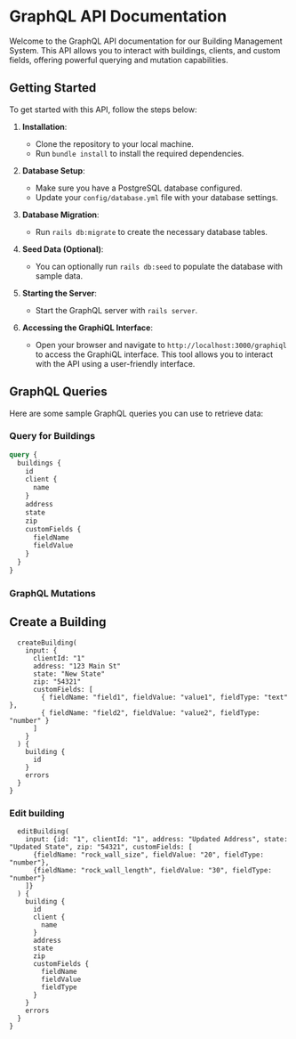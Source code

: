 # GraphQL API Documentation

Welcome to the GraphQL API documentation for our Building Management System. This API allows you to interact with buildings, clients, and custom fields, offering powerful querying and mutation capabilities.

## Getting Started

To get started with this API, follow the steps below:

1. **Installation**:
   - Clone the repository to your local machine.
   - Run `bundle install` to install the required dependencies.

2. **Database Setup**:
   - Make sure you have a PostgreSQL database configured.
   - Update your `config/database.yml` file with your database settings.

3. **Database Migration**:
   - Run `rails db:migrate` to create the necessary database tables.

4. **Seed Data (Optional)**:
   - You can optionally run `rails db:seed` to populate the database with sample data.

5. **Starting the Server**:
   - Start the GraphQL server with `rails server`.

6. **Accessing the GraphiQL Interface**:
   - Open your browser and navigate to `http://localhost:3000/graphiql` to access the GraphiQL interface. This tool allows you to interact with the API using a user-friendly interface.

## GraphQL Queries

Here are some sample GraphQL queries you can use to retrieve data:

### Query for Buildings

```graphql
query {
  buildings {
    id
    client {
      name
    }
    address
    state
    zip
    customFields {
      fieldName
      fieldValue
    }
  }
}
```

### GraphQL Mutations

## Create a Building
```mutation CreateBuilding {
  createBuilding(
    input: {
      clientId: "1"
      address: "123 Main St"
      state: "New State"
      zip: "54321"
      customFields: [
        { fieldName: "field1", fieldValue: "value1", fieldType: "text" },
        { fieldName: "field2", fieldValue: "value2", fieldType: "number" }
      ]
    }
  ) {
    building {
      id
    }
    errors
  }
}
```

### Edit building

```mutation EditBuilding {
  editBuilding(
    input: {id: "1", clientId: "1", address: "Updated Address", state: "Updated State", zip: "54321", customFields: [
      {fieldName: "rock_wall_size", fieldValue: "20", fieldType: "number"},
      {fieldName: "rock_wall_length", fieldValue: "30", fieldType: "number"}
    ]}
  ) {
    building {
      id
      client {
        name
      }
      address
      state
      zip
      customFields {
        fieldName
        fieldValue
        fieldType
      }
    }
    errors
  }
}
```